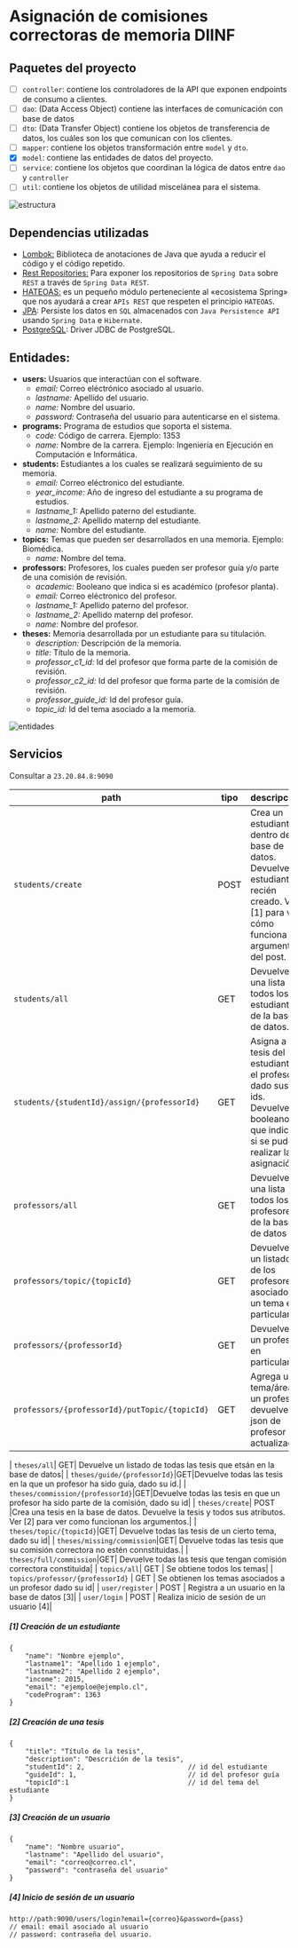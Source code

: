 # Asignación de comisiones correctoras de memoria DIINF
 
## Paquetes del proyecto

 - [ ] `controller`: contiene los controladores de la API que exponen endpoints de consumo a clientes.
 - [ ] `dao`: (Data Access Object) contiene las interfaces de comunicación con base de datos
 - [ ] `dto`: (Data Transfer Object) contiene los objetos de transferencia de datos, los cuáles son los que comunican con los clientes.
 - [ ] `mapper`: contiene los objetos transformación entre `model` y `dto`.
 - [x] `model`: contiene las entidades de datos del proyecto.
 - [ ] `service`: contiene los objetos que coordinan la lógica de datos entre `dao` y `controller`
 - [ ] `util`: contiene los objetos de utilidad miscelánea para el sistema.

![estructura](https://i.ibb.co/6wjz0Bk/Diagrama-Estructura.png)

## Dependencias utilizadas
 - [Lombok:](https://projectlombok.org/) Biblioteca de anotaciones de Java que ayuda a reducir el código y el código repetido.
 - [Rest Repositories:](https://spring.io/projects/spring-data-rest) Para exponer los repositorios de `Spring Data` sobre `REST` a través de `Spring Data REST`.
 - [HATEOAS:](https://spring.io/projects/spring-hateoas) es un pequeño módulo perteneciente al «ecosistema Spring» que nos ayudará a crear `APIs REST` que respeten el principio `HATEOAS`.
 - [JPA](https://spring.io/projects/spring-data-jpa): Persiste los datos en `SQL` almacenados con `Java Persistence API` usando `Spring Data` e `Hibernate`.
 - [PostgreSQL](https://jdbc.postgresql.org/): Driver JDBC de PostgreSQL.


## Entidades:

- **users:** Usuarios que interactúan con el software.
    - _email:_ Correo eléctrónico asociado al usuario.
    - _lastname:_ Apellido del usuario. 
    - _name:_ Nombre del usuario.
    - _password:_ Contraseña del usuario para autenticarse en el sistema.
- **programs:** Programa de estudios que soporta el sistema.
    - _code:_ Código de carrera. Ejemplo: 1353
    - _name:_ Nombre de la carrera. Ejemplo: Ingeniería en Ejecución en Computación e Informática.
- **students:** Estudiantes a los cuales se realizará seguimiento de su memoria.
    - _email:_ Correo eléctronico del estudiante.
    - _year_income:_ Año de ingreso del estudiante a su programa de estudios.
    - _lastname_1:_ Apellido paterno del estudiante.
    - _lastname_2:_ Apellido maternp del estudiante.
    - _name:_ Nombre del estudiante.
- **topics:** Temas que pueden ser desarrollados en una memoria. Ejemplo: Biomédica.
    - _name:_ Nombre del tema.
- **professors:** Profesores, los cuales pueden ser profesor guía y/o parte de una comisión de revisión.
    - _academic:_ Booleano que indica si es académico (profesor planta).
    - _email:_ Correo eléctronico del profesor.
    - _lastname_1:_ Apellido paterno del profesor.
    - _lastname_2:_ Apellido maternp del profesor.
    - _name:_ Nombre del profesor.
- **theses:** Memoria desarrollada por un estudiante para su titulación.
    - _description:_ Descripción de la memoria.
    - _title:_ Título de la memoria.
    - _professor_c1_id:_ Id del profesor que forma parte de la comisión de revisión.
    - _professor_c2_id:_ Id del profesor que forma parte de la comisión de revisión.
    - _professor_guide_id:_ Id del profesor guía.
    - _topic_id:_ Id del tema asociado a la memoria.
    

![entidades](https://i.ibb.co/WzdyJBm/datos.png)



## Servicios

Consultar a `23.20.84.8:9090`

| path | tipo | descripción |
|--|--|--|
| `students/create` | POST | Crea un estudiante dentro de la base de datos. Devuelve al estudiante recién creado. Ver [1] para ver cómo funciona los argumentos del post. |
| `students/all`| GET| Devuelve una lista todos los estudiantes de la base de datos. |
| `students/{studentId}/assign/{professorId}`|GET| Asigna a la tesis del estudiante el profesor, dado sus ids. Devuelve booleano que indica si se pudo realizar la asignación.|
| `professors/all` | GET | Devuelve una lista todos los profesores de la base de datos |
| `professors/topic/{topicId}` | GET| Devuelve un listado de los profesores asociados a un tema en particular |
| `professors/{professorId}` | GET| Devuelve a un profesor en particular |
| `professors/{professorId}/putTopic/{topicId}` | GET| Agrega un tema/área a un profesor, devuelve json de profesor actualizado. |

| `theses/all`| GET| Devuelve un listado de todas las tesis que etsán en la base de datos|
| `theses/guide/{professorId}`|GET|Devuelve todas las tesis en la que un profesor ha sido guía, dado su id.|
| `theses/commission/{professorId}`|GET|Devuelve todas las tesis en que un profesor ha sido parte de la comisión, dado su id|
| `theses/create`| POST |Crea una tesis en la base de datos. Devuelve la tesis y todos sus atributos. Ver [2] para ver como funcionan los argumentos.|
| `theses/topic/{topicId}`|GET| Devuelve todas las tesis de un cierto tema, dado su id|
| `theses/missing/commission`|GET| Devuelve todas las tesis que su comisión correctora no estén connstituidas.|
| `theses/full/commission`|GET| Devuelve todas las tesis que tengan comisión correctora constituida|
| `topics/all`| GET | Se obtiene todos los temas|
| `topics/professor/{professorId}` | GET | Se obtienen los temas asociados a un profesor dado su id|
| `user/register` | POST | Registra a un usuario en la base de datos [3]|
| `user/login` | POST | Realiza inicio de sesión de un usuario [4]|



##### [1] Creación de un estudiante
    {
    	"name": "Nombre ejemplo",
    	"lastname1": "Apellido 1 ejemplo",
    	"lastname2": "Apellido 2 ejemplo",
    	"income": 2015,
    	"email": "ejemploe@ejemplo.cl",
    	"codeProgram": 1363
    }
    
##### [2] Creación de una tesis
    {
    	"title": "Título de la tesis",
    	"description": "Descrićión de la tesis",
    	"studentId": 2,                          // id del estudiante
    	"guideId": 1,                            // id del profesor guía
    	"topicId":1                              // id del tema del estudiante
    }

##### [3] Creación de un usuario
    {
    	"name": "Nombre usuario",
    	"lastname": "Apellido del usuario",
    	"email": "correo@correo.cl",
    	"password": "contraseña del usuario"
    }
    
##### [4] Inicio de sesión de un usuario
    http://path:9090/users/login?email={correo}&password={pass}
    // email: email asociado al usuario
    // password: contraseña del usuario.
